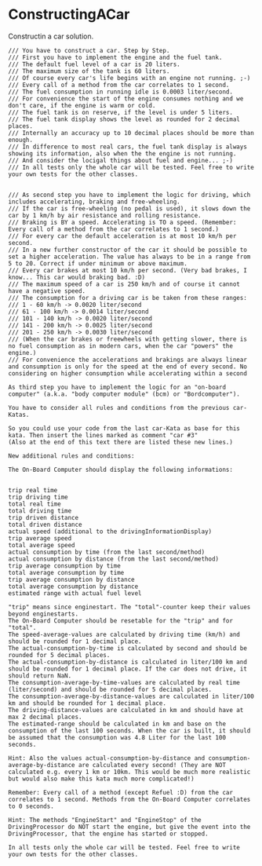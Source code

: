 # ConstructingACar
Constructin a car solution.

    /// You have to construct a car. Step by Step.
    /// First you have to implement the engine and the fuel tank.
    /// The default fuel level of a car is 20 liters.
    /// The maximum size of the tank is 60 liters.
    /// Of course every car's life begins with an engine not running. ;-)
    /// Every call of a method from the car correlates to 1 second.
    /// The fuel consumption in running idle is 0.0003 liter/second.
    /// For convenience the start of the engine consumes nothing and we don't care, if the engine is warm or cold.
    /// The fuel tank is on reserve, if the level is under 5 liters.
    /// The fuel tank display shows the level as rounded for 2 decimal places.
    /// Internally an accuracy up to 10 decimal places should be more than enough.
    /// In difference to most real cars, the fuel tank display is always showing its information, also when the the engine is not running.
    /// And consider the locigal things about fuel and engine... ;-)
    /// In all tests only the whole car will be tested. Feel free to write your own tests for the other classes.
    
    
    /// As second step you have to implement the logic for driving, which includes accelerating, braking and free-wheeling.
    /// If the car is free-wheeling (no pedal is used), it slows down the car by 1 km/h by air resistance and rolling resistance.
    /// Braking is BY a speed. Accelerating is TO a speed. (Remember: Every call of a method from the car correlates to 1 second.)
    /// For every car the default acceleration is at most 10 km/h per second.
    /// In a new further constructor of the car it should be possible to set a higher acceleration. The value has always to be in a range from 5 to 20. Correct if under minimum or above maximum.
    /// Every car brakes at most 10 km/h per second. (Very bad brakes, I know... This car would braking bad. :D)
    /// The maximum speed of a car is 250 km/h and of course it cannot have a negative speed.
    /// The consumption for a driving car is be taken from these ranges:
    /// 1 - 60 km/h -> 0.0020 liter/second
    /// 61 - 100 km/h -> 0.0014 liter/second
    /// 101 - 140 km/h -> 0.0020 liter/second
    /// 141 - 200 km/h -> 0.0025 liter/second
    /// 201 - 250 km/h -> 0.0030 liter/second
    /// (When the car brakes or freewheels with getting slower, there is no fuel consumption as in modern cars, when the car "powers" the engine.)
    /// For convenience the accelerations and brakings are always linear and consumption is only for the speed at the end of every second. No considering on higher consumption while accelerating within a second

    As third step you have to implement the logic for an "on-board computer" (a.k.a. "body computer module" (bcm) or "Bordcomputer").

    You have to consider all rules and conditions from the previous car-Katas.

    So you could use your code from the last car-Kata as base for this kata. Then insert the lines marked as comment "car #3"
    (Also at the end of this text there are listed these new lines.)

    New additional rules and conditions:

    The On-Board Computer should display the following informations:


    trip real time
    trip driving time
    total real time
    total driving time
    trip driven distance
    total driven distance
    actual speed (additional to the drivingInformationDisplay)
    trip average speed
    total average speed
    actual consumption by time (from the last second/method)
    actual consumption by distance (from the last second/method)
    trip average consumption by time
    total average consumption by time
    trip average consumption by distance
    total average consumption by distance
    estimated range with actual fuel level

    "trip" means since enginestart. The "total"-counter keep their values beyond enginestarts.
    The On-Board Computer should be resetable for the "trip" and for "total".
    The speed-average-values are calculated by driving time (km/h) and should be rounded for 1 decimal place.
    The actual-consumption-by-time is calculated by second and should be rounded for 5 decimal places.
    The actual-consumption-by-distance is calculated in liter/100 km and should be rounded for 1 decimal place. If the car does not drive, it should return NaN.
    The consumption-average-by-time-values are calculated by real time (liter/second) and should be rounded for 5 decimal places.
    The consumption-average-by-distance-values are calculated in liter/100 km and should be rounded for 1 decimal place.
    The driving-distance-values are calculated in km and should have at max 2 decimal places.
    The estimated-range should be calculated in km and base on the consumption of the last 100 seconds. When the car is built, it should be assumed that the consumption was 4.8 Liter for the last 100 seconds.

    Hint: Also the values actual-consumption-by-distance and consumption-average-by-distance are calculated every second! (They are NOT calculated e.g. every 1 km or 10km. This would be much more realistic but would also make this kata much more complicated!)

    Remember: Every call of a method (except Refuel :D) from the car correlates to 1 second. Methods from the On-Board Computer correlates to 0 seconds.

    Hint: The methods "EngineStart" and "EngineStop" of the DrivingProcessor do NOT start the engine, but give the event into the DrivingProcessor, that the engine has started or stopped.

    In all tests only the whole car will be tested. Feel free to write your own tests for the other classes.


